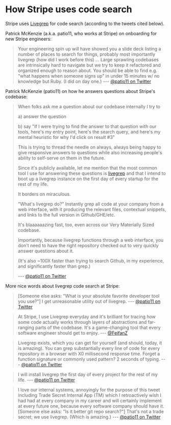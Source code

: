 # How Stripe uses code search

Stripe uses [Livegrep](https://github.com/livegrep/livegrep) for code search (according to the tweets cited below).

Patrick McKenzie (a.k.a. patio11, who works at Stripe) on onboarding for new Stripe engineers:

> Your engineering spin up will have showed you a slide deck listing a number of places to search for things, probably most importantly livegrep (how did I work before this) ... Large sprawling codebases are intrinsically hard to navigate but we try to keep it refactored and organized enough to reason about. You should be able to find e.g. “what happens when someone signs up” in under 15 minutes w/ no knowledge but Ruby. (I did on day one.) --- [@patio11 on Twitter](https://twitter.com/patio11/status/1407695169491669000)

Patrick McKenzie (patio11) on how he answers questions about Stripe's codebase:

> When folks ask me a question about our codebase internally I try to
>
> a) answer the question
>
> b) say "If I were trying to find the answer to that question with our tools, here's my entry point, here's the search query, and here's my mental heuristic for why I'd click on result #3"
>
> This is trying to thread the needle on always, always being happy to give responsive answers to questions while also increasing people's ability to self-serve on them in the future.
>
> Since it's publicly available, let me mention that the most common tool I use for answering these questions is [livegrep](https://github.com/livegrep/livegrep) and that I intend to boot up a livegrep instance on the first day of every startup for the rest of my life.
>
> It borders on miraculous.
>
> "What's livegrep do?" Instantly grep all code at your company from a web interface, with it producing the relevant files, contextual snippets, and links to the full version in Github/GHE/etc.
> 
> It's blaaaaaazing fast, too, even across our Very Materially Sized codebase.
>
> Importantly, because livegrep functions through a web interface, you don't need to have the right repository checked out to very quickly answer questions about it.
> 
> (It's also ~100X faster than trying to search Github, in my experience, and significantly faster than grep.)
>
> --- [@patio11 on Twitter](https://twitter.com/patio11/status/1086113318769647616)

More nice words about livegrep code search at Stripe:

> [Someone else asks: "What is your absolute favorite developer tool you use?"] I get unreasonable utility out of livegrep. --- [@patio11 on Twitter](https://twitter.com/patio11/status/904702102231855104)

> At Stripe, I use Livegrep everyday and it's brilliant for tracing how some code actually works through layers of abstractions and far-ranging parts of the codebase. It's a game-changing tool that every software engineer should get to enjoy. --- [@FeifanZ](https://twitter.com/FeifanZ/status/1187164899165650944)

> Livegrep exists, which you can get for yourself (and should, today, it is amazing). You can grep substantially every line of code for every repository in a browser with X0 millisecond response time. Forget a function signature or commonly used pattern? 2 seconds of typing. --- [@patio11 on Twitter](https://twitter.com/patio11/status/1100178076355313665)

> I will install livegrep the first day of every project for the rest of my life. --- [@patio11 on Twitter](https://twitter.com/patio11/status/1407697474458767371)

> I love our internal systems, annoyingly for the purpose of this tweet including Trade Secret Internal App (TM) which I retroactively wish I had had at every company in my career and will certainly implement at every future one, because every software company should have it. [Someone else asks: "Is it better git repo search?"] That's not a trade secret; we use livegrep. (Which is amazing.) --- [@patio11 on Twitter](https://twitter.com/patio11/status/1095442374229032960)